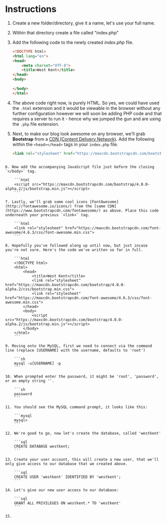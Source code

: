 # Instructions

1. Create a new folder/directory, give it a name, let's use your full name.

2. Within that directory create a file called "index.php"

3. Add the following code to the newly created _index.php_ file.

    ```html
    <!DOCTYPE html>
    <html lang="en">
    <head>
        <meta charset="UTF-8">
        <title>West Kent</title>
    </head>
    <body>
        
    </body>
    </html>
    ```

4. The above code right now, is purely HTML. So yes, we could have used the `.html` extension and it would be viewable in the browser without any further configuration however we will soon be adding PHP code and that requires a server to run it - hence why we jumped the gun and are using the `.php` file extension.

5. Next, to make our blog look awesome on any browser, we'll grab **Bootstrap** from a [CDN (Content Delivery Network)](https://www.bootstrapcdn.com/alpha/). Add the following within the `<head></head>` tags in your `index.php` file.

    ```html
    <link rel="stylesheet" href="https://maxcdn.bootstrapcdn.com/bootstrap/4.0.0-alpha.2/css/bootstrap.min.css">
```

6. Now add the accompanying JavaScript file just before the closing `</body>` tag.

    ```html
    <script src="https://maxcdn.bootstrapcdn.com/bootstrap/4.0.0-alpha.2/js/bootstrap.min.js"></script>
    ```

7. Lastly, we'll grab some cool icons [FontAwesome](http://fontawesome.io/icons/) from the [same CDN](https://www.bootstrapcdn.com/fontawesome/) as above. Place this code underneath your previous `<link>` tag.

    ```html
    <link rel="stylesheet" href="https://maxcdn.bootstrapcdn.com/font-awesome/4.6.3/css/font-awesome.min.css">
    ```

8. Hopefully you've followed along up until now, but just incase you're not sure. Here's the code we've written so far in full.

    ```html
    <!DOCTYPE html>
    <html>
        <head>
            <title>West Kent</title>
            <link rel="stylesheet" href="https://maxcdn.bootstrapcdn.com/bootstrap/4.0.0-alpha.2/css/bootstrap.min.css">
            <link rel="stylesheet" href="https://maxcdn.bootstrapcdn.com/font-awesome/4.6.3/css/font-awesome.min.css">
        </head>
        <body>
            <script src="https://maxcdn.bootstrapcdn.com/bootstrap/4.0.0-alpha.2/js/bootstrap.min.js"></script>
        </body>
    </html>
    ```

9. Moving onto the MySQL, first we need to connect via the command line (replace [USERNAME] with the username, defaults to 'root')

    ```sh
    mysql -u[USERNAME] -p
    ```

10. When prompted enter the password, it might be 'root', 'password', or an empty string ''.

    ```sh
    password
    ```

11. You should see the MySQL command prompt, it looks like this:

    ```mysql
    mysql> 
    ```

12. We're good to go, now let's create the database, called 'westkent'

    ```sql
    CREATE DATABASE westkent;
    ```

13. Create your user account, this will create a new user, that we'll only give access to our database that we created above.

    ```sql
    CREATE USER 'westkent' IDENTIFIED BY 'westkent';
    ```

14. Let's give our new user access to our database:

    ```sql
    GRANT ALL PRIVILEGES ON westkent.* TO 'westkent'
    ```

15. 
